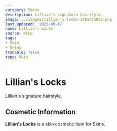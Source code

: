 ```yaml
---
category: Skins
description: Lillian's signature hairstyle.
image: ../images/lillian's-locks-1781435060.png
last_updated: '2025-09-17'
name: Lillian's Locks
source: WFCD
tags:
- Skin
- Skins
tradable: false
type: Skin
---
```


# Lillian's Locks

Lillian's signature hairstyle.

## Cosmetic Information

**Lillian's Locks** is a skin cosmetic item for Skins.

